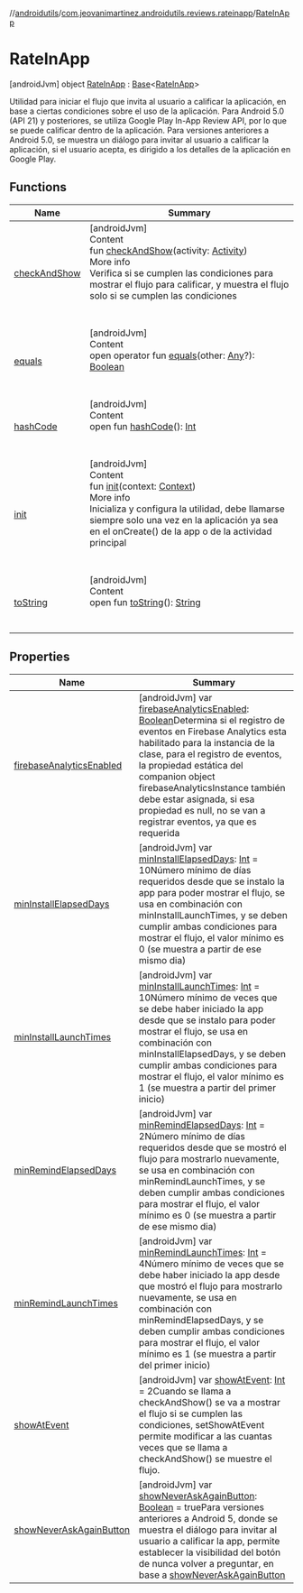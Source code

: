 //[androidutils](../../index.md)/[com.jeovanimartinez.androidutils.reviews.rateinapp](../index.md)/[RateInApp](index.md)



# RateInApp  
 [androidJvm] object [RateInApp](index.md) : [Base](../../com.jeovanimartinez.androidutils/-base/index.md)<[RateInApp](index.md)> 

Utilidad para iniciar el flujo que invita al usuario a calificar la aplicación, en base a ciertas condiciones sobre el uso de la aplicación. Para Android 5.0 (API 21) y posteriores, se utiliza Google Play In-App Review API, por lo que se puede calificar dentro de la aplicación. Para versiones anteriores a Android 5.0, se muestra un diálogo para invitar al usuario a calificar la aplicación, si el usuario acepta, es dirigido a los detalles de la aplicación en Google Play.

   


## Functions  
  
|  Name|  Summary| 
|---|---|
| <a name="com.jeovanimartinez.androidutils.reviews.rateinapp/RateInApp/checkAndShow/#android.app.Activity/PointingToDeclaration/"></a>[checkAndShow](check-and-show.md)| <a name="com.jeovanimartinez.androidutils.reviews.rateinapp/RateInApp/checkAndShow/#android.app.Activity/PointingToDeclaration/"></a>[androidJvm]  <br>Content  <br>fun [checkAndShow](check-and-show.md)(activity: [Activity](https://developer.android.com/reference/kotlin/android/app/Activity.html))  <br>More info  <br>Verifica si se cumplen las condiciones para mostrar el flujo para calificar, y muestra el flujo solo si se cumplen las condiciones  <br><br><br>
| <a name="kotlin/Any/equals/#kotlin.Any?/PointingToDeclaration/"></a>[equals](../../com.jeovanimartinez.androidutils.web/-system-web-browser/index.md#%5Bkotlin%2FAny%2Fequals%2F%23kotlin.Any%3F%2FPointingToDeclaration%2F%5D%2FFunctions%2F-1526026300)| <a name="kotlin/Any/equals/#kotlin.Any?/PointingToDeclaration/"></a>[androidJvm]  <br>Content  <br>open operator fun [equals](../../com.jeovanimartinez.androidutils.web/-system-web-browser/index.md#%5Bkotlin%2FAny%2Fequals%2F%23kotlin.Any%3F%2FPointingToDeclaration%2F%5D%2FFunctions%2F-1526026300)(other: [Any](https://kotlinlang.org/api/latest/jvm/stdlib/kotlin/-any/index.html)?): [Boolean](https://kotlinlang.org/api/latest/jvm/stdlib/kotlin/-boolean/index.html)  <br><br><br>
| <a name="kotlin/Any/hashCode/#/PointingToDeclaration/"></a>[hashCode](../../com.jeovanimartinez.androidutils.web/-system-web-browser/index.md#%5Bkotlin%2FAny%2FhashCode%2F%23%2FPointingToDeclaration%2F%5D%2FFunctions%2F-1526026300)| <a name="kotlin/Any/hashCode/#/PointingToDeclaration/"></a>[androidJvm]  <br>Content  <br>open fun [hashCode](../../com.jeovanimartinez.androidutils.web/-system-web-browser/index.md#%5Bkotlin%2FAny%2FhashCode%2F%23%2FPointingToDeclaration%2F%5D%2FFunctions%2F-1526026300)(): [Int](https://kotlinlang.org/api/latest/jvm/stdlib/kotlin/-int/index.html)  <br><br><br>
| <a name="com.jeovanimartinez.androidutils.reviews.rateinapp/RateInApp/init/#android.content.Context/PointingToDeclaration/"></a>[init](init.md)| <a name="com.jeovanimartinez.androidutils.reviews.rateinapp/RateInApp/init/#android.content.Context/PointingToDeclaration/"></a>[androidJvm]  <br>Content  <br>fun [init](init.md)(context: [Context](https://developer.android.com/reference/kotlin/android/content/Context.html))  <br>More info  <br>Inicializa y configura la utilidad, debe llamarse siempre solo una vez en la aplicación ya sea en el onCreate() de la app o de la actividad principal  <br><br><br>
| <a name="kotlin/Any/toString/#/PointingToDeclaration/"></a>[toString](../../com.jeovanimartinez.androidutils.web/-system-web-browser/index.md#%5Bkotlin%2FAny%2FtoString%2F%23%2FPointingToDeclaration%2F%5D%2FFunctions%2F-1526026300)| <a name="kotlin/Any/toString/#/PointingToDeclaration/"></a>[androidJvm]  <br>Content  <br>open fun [toString](../../com.jeovanimartinez.androidutils.web/-system-web-browser/index.md#%5Bkotlin%2FAny%2FtoString%2F%23%2FPointingToDeclaration%2F%5D%2FFunctions%2F-1526026300)(): [String](https://kotlinlang.org/api/latest/jvm/stdlib/kotlin/-string/index.html)  <br><br><br>


## Properties  
  
|  Name|  Summary| 
|---|---|
| <a name="com.jeovanimartinez.androidutils.reviews.rateinapp/RateInApp/firebaseAnalyticsEnabled/#/PointingToDeclaration/"></a>[firebaseAnalyticsEnabled](index.md#%5Bcom.jeovanimartinez.androidutils.reviews.rateinapp%2FRateInApp%2FfirebaseAnalyticsEnabled%2F%23%2FPointingToDeclaration%2F%5D%2FProperties%2F-1526026300)| <a name="com.jeovanimartinez.androidutils.reviews.rateinapp/RateInApp/firebaseAnalyticsEnabled/#/PointingToDeclaration/"></a> [androidJvm] var [firebaseAnalyticsEnabled](index.md#%5Bcom.jeovanimartinez.androidutils.reviews.rateinapp%2FRateInApp%2FfirebaseAnalyticsEnabled%2F%23%2FPointingToDeclaration%2F%5D%2FProperties%2F-1526026300): [Boolean](https://kotlinlang.org/api/latest/jvm/stdlib/kotlin/-boolean/index.html)Determina si el registro de eventos en Firebase Analytics esta habilitado para la instancia de la clase, para el registro de eventos, la propiedad estática del companion object firebaseAnalyticsInstance también debe estar asignada, si esa propiedad es null, no se van a registrar eventos, ya que es requerida   <br>
| <a name="com.jeovanimartinez.androidutils.reviews.rateinapp/RateInApp/minInstallElapsedDays/#/PointingToDeclaration/"></a>[minInstallElapsedDays](min-install-elapsed-days.md)| <a name="com.jeovanimartinez.androidutils.reviews.rateinapp/RateInApp/minInstallElapsedDays/#/PointingToDeclaration/"></a> [androidJvm] var [minInstallElapsedDays](min-install-elapsed-days.md): [Int](https://kotlinlang.org/api/latest/jvm/stdlib/kotlin/-int/index.html) = 10Número mínimo de días requeridos desde que se instalo la app para poder mostrar el flujo, se usa en combinación con minInstallLaunchTimes, y se deben cumplir ambas condiciones para mostrar el flujo, el valor mínimo es 0 (se muestra a partir de ese mismo dia)   <br>
| <a name="com.jeovanimartinez.androidutils.reviews.rateinapp/RateInApp/minInstallLaunchTimes/#/PointingToDeclaration/"></a>[minInstallLaunchTimes](min-install-launch-times.md)| <a name="com.jeovanimartinez.androidutils.reviews.rateinapp/RateInApp/minInstallLaunchTimes/#/PointingToDeclaration/"></a> [androidJvm] var [minInstallLaunchTimes](min-install-launch-times.md): [Int](https://kotlinlang.org/api/latest/jvm/stdlib/kotlin/-int/index.html) = 10Número mínimo de veces que se debe haber iniciado la app desde que se instalo para poder mostrar el flujo, se usa en combinación con minInstallElapsedDays, y se deben cumplir ambas condiciones para mostrar el flujo, el valor mínimo es 1 (se muestra a partir del primer inicio)   <br>
| <a name="com.jeovanimartinez.androidutils.reviews.rateinapp/RateInApp/minRemindElapsedDays/#/PointingToDeclaration/"></a>[minRemindElapsedDays](min-remind-elapsed-days.md)| <a name="com.jeovanimartinez.androidutils.reviews.rateinapp/RateInApp/minRemindElapsedDays/#/PointingToDeclaration/"></a> [androidJvm] var [minRemindElapsedDays](min-remind-elapsed-days.md): [Int](https://kotlinlang.org/api/latest/jvm/stdlib/kotlin/-int/index.html) = 2Número mínimo de días requeridos desde que se mostró el flujo para mostrarlo nuevamente, se usa en combinación con minRemindLaunchTimes, y se deben cumplir ambas condiciones para mostrar el flujo, el valor mínimo es 0 (se muestra a partir de ese mismo dia)   <br>
| <a name="com.jeovanimartinez.androidutils.reviews.rateinapp/RateInApp/minRemindLaunchTimes/#/PointingToDeclaration/"></a>[minRemindLaunchTimes](min-remind-launch-times.md)| <a name="com.jeovanimartinez.androidutils.reviews.rateinapp/RateInApp/minRemindLaunchTimes/#/PointingToDeclaration/"></a> [androidJvm] var [minRemindLaunchTimes](min-remind-launch-times.md): [Int](https://kotlinlang.org/api/latest/jvm/stdlib/kotlin/-int/index.html) = 4Número mínimo de veces que se debe haber iniciado la app desde que mostró el flujo para mostrarlo nuevamente, se usa en combinación con minRemindElapsedDays, y se deben cumplir ambas condiciones para mostrar el flujo, el valor mínimo es 1 (se muestra a partir del primer inicio)   <br>
| <a name="com.jeovanimartinez.androidutils.reviews.rateinapp/RateInApp/showAtEvent/#/PointingToDeclaration/"></a>[showAtEvent](show-at-event.md)| <a name="com.jeovanimartinez.androidutils.reviews.rateinapp/RateInApp/showAtEvent/#/PointingToDeclaration/"></a> [androidJvm] var [showAtEvent](show-at-event.md): [Int](https://kotlinlang.org/api/latest/jvm/stdlib/kotlin/-int/index.html) = 2Cuando se llama a checkAndShow() se va a mostrar el flujo si se cumplen las condiciones, setShowAtEvent permite modificar a las cuantas veces que se llama a checkAndShow() se muestre el flujo.   <br>
| <a name="com.jeovanimartinez.androidutils.reviews.rateinapp/RateInApp/showNeverAskAgainButton/#/PointingToDeclaration/"></a>[showNeverAskAgainButton](show-never-ask-again-button.md)| <a name="com.jeovanimartinez.androidutils.reviews.rateinapp/RateInApp/showNeverAskAgainButton/#/PointingToDeclaration/"></a> [androidJvm] var [showNeverAskAgainButton](show-never-ask-again-button.md): [Boolean](https://kotlinlang.org/api/latest/jvm/stdlib/kotlin/-boolean/index.html) = truePara versiones anteriores a Android 5, donde se muestra el diálogo para invitar al usuario a calificar la app, permite establecer la visibilidad del botón de nunca volver a preguntar, en base a [showNeverAskAgainButton](show-never-ask-again-button.md)   <br>

